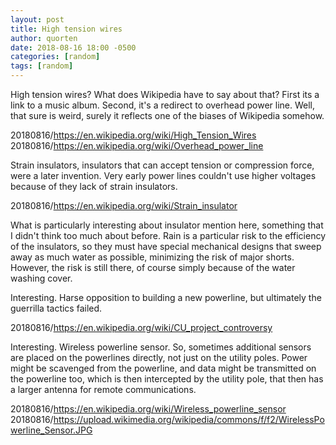 ```yaml
---
layout: post
title: High tension wires
author: quorten
date: 2018-08-16 18:00 -0500
categories: [random]
tags: [random]
---
```


High tension wires?  What does Wikipedia have to say about that?
First its a link to a music album.  Second, it's a redirect to
overhead power line.  Well, that sure is weird, surely it reflects one
of the biases of Wikipedia somehow.

20180816/https://en.wikipedia.org/wiki/High_Tension_Wires  
20180816/https://en.wikipedia.org/wiki/Overhead_power_line

Strain insulators, insulators that can accept tension or compression
force, were a later invention.  Very early power lines couldn't use
higher voltages because of they lack of strain insulators.

20180816/https://en.wikipedia.org/wiki/Strain_insulator

<!-- more -->

What is particularly interesting about insulator mention here,
something that I didn't think too much about before.  Rain is a
particular risk to the efficiency of the insulators, so they must have
special mechanical designs that sweep away as much water as possible,
minimizing the risk of major shorts.  However, the risk is still
there, of course simply because of the water washing cover.

Interesting.  Harse opposition to building a new powerline, but
ultimately the guerrilla tactics failed.

20180816/https://en.wikipedia.org/wiki/CU_project_controversy

Interesting.  Wireless powerline sensor.  So, sometimes additional
sensors are placed on the powerlines directly, not just on the utility
poles.  Power might be scavenged from the powerline, and data might be
transmitted on the powerline too, which is then intercepted by the
utility pole, that then has a larger antenna for remote
communications.

20180816/https://en.wikipedia.org/wiki/Wireless_powerline_sensor  
20180816/https://upload.wikimedia.org/wikipedia/commons/f/f2/WirelessPowerline_Sensor.JPG
